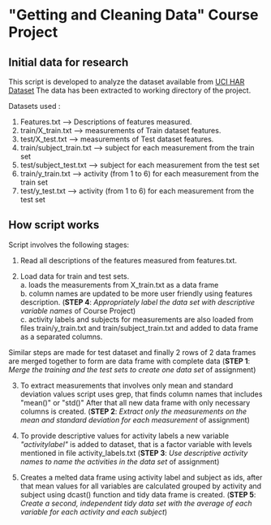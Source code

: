 **"Getting and Cleaning Data"** Course Project
========================================

## Initial data for research
This script is developed to analyze the dataset available from [UCI HAR Dataset](https://d396qusza40orc.cloudfront.net/getdata%2Fprojectfiles%2FUCI%20HAR%20Dataset.zip)
The data has been extracted to working directory of the project.

Datasets used :
1) Features.txt 		--> Descriptions of features measured.
2) train/X_train.txt	--> measurements of Train dataset features.
3) test/X_test.txt		--> measurements of Test dataset features. 
4) train/subject_train.txt --> subject for each measurement from the train set
5) test/subject_test.txt   --> subject for each measurement from the test set
6) train/y_train.txt --> activity (from 1 to 6) for each measurement from the train set
7) test/y_test.txt	 --> activity (from 1 to 6) for each measurement from the test set

## How script works
Script involves the following stages:

1. Read all descriptions of the features measured from features.txt.

2. Load data for train and test sets.   
    a. loads the measurements from X_train.txt as a data frame  
    b. column names are updated to be more user friendly using features description. 
		(**STEP 4**: *Appropriately label the data set with descriptive variable names* of Course Project)  
    c. activity labels and subjects for measurements are also loaded from files train/y_train.txt and train/subject_train.txt and added to data frame as a separated columns.
  
  Similar steps are made for test dataset and finally 2 rows of 2 data frames are merged together to form are data frame with complete data 
	(**STEP 1**: *Merge the training and the test sets to create one data set* of assignment)

3. To extract measurements that involves only mean and standard deviation values script uses grep, that finds column names that includes "mean()" or "std()" 
	After that all new data frame with only necessary columns is created. 
	(**STEP 2**: *Extract only the measurements on the mean and standard deviation for each measurement* of assignment)

4. To provide descriptive values for activity labels a new variable *"activitylabel"* is added to dataset, that is a factor variable with levels mentioned in file activity_labels.txt 
	(**STEP 3**: *Use descriptive activity names to name the activities in the data set* of assignment)

5. Creates a melted data frame using activity label and subject as ids, after that mean values for all variables are calculated grouped by activity and subject using dcast() function and tidy data frame is created. 
	(**STEP 5**: *Create a second, independent tidy data set with the average of each variable for each activity and each subject*)
